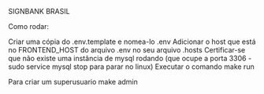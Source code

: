 SIGNBANK BRASIL

Como rodar:

Criar uma cópia do .env.template e nomea-lo .env
Adicionar o host que está no FRONTEND_HOST do arquivo .env no seu arquivo .hosts
Certificar-se que não existe uma instância de mysql rodando (que ocupe a porta 3306 - sudo service mysql stop para parar no linux)
Executar o comando make run

Para criar um superusuario make admin

